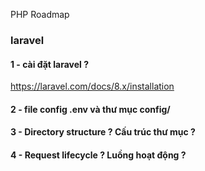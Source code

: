 PHP Roadmap

### laravel 
#### 1 - cài đặt laravel ? 
https://laravel.com/docs/8.x/installation

#### 2 - file config .env và thư mục config/

#### 3 - Directory structure ? Cấu trúc thư mục ?
#### 4 - Request lifecycle ? Luồng hoạt động ? 
